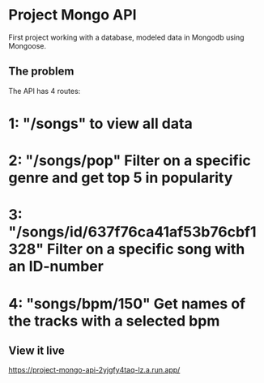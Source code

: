 # Project Mongo API

First project working with a database, modeled data in Mongodb using Mongoose. 

## The problem

The API has 4 routes:

# 1: "/songs" to view all data
# 2: "/songs/pop" Filter on a specific genre and get top 5 in popularity
# 3: "/songs/id/637f76ca41af53b76cbf1328" Filter on a specific song with an ID-number
# 4: "songs/bpm/150"  Get names of the tracks with a selected bpm

## View it live

https://project-mongo-api-2yjgfy4taq-lz.a.run.app/
